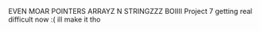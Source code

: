 EVEN MOAR POINTERS ARRAYZ N STRINGZZZ BOIIII
Project 7
getting real difficult now :( ill make it tho 